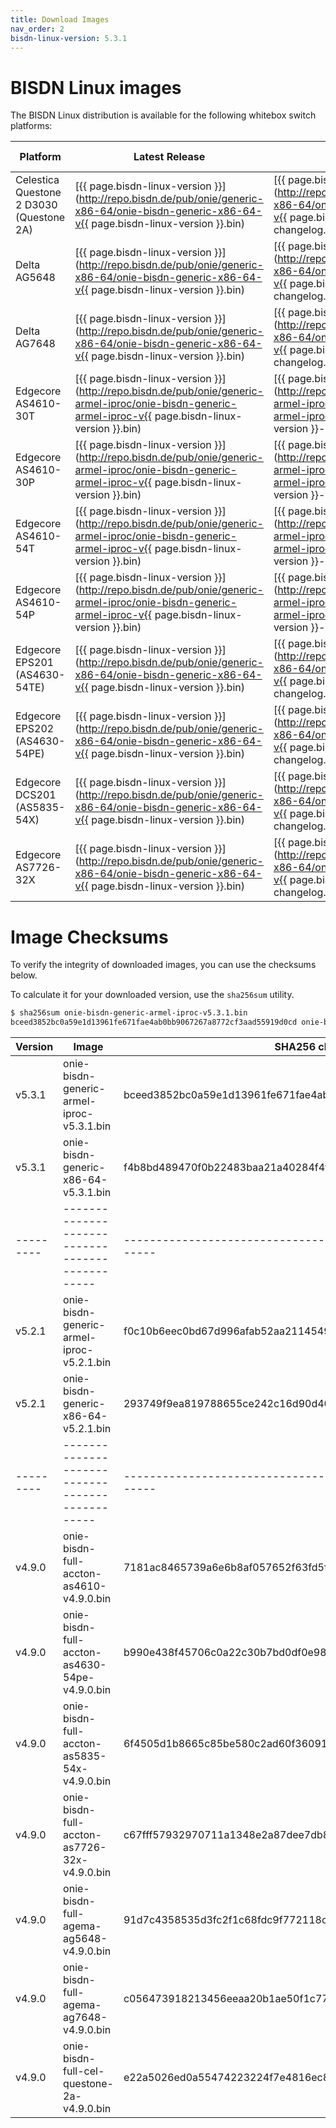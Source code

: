 ```yaml
---
title: Download Images
nav_order: 2
bisdn-linux-version: 5.3.1
---
```


# BISDN Linux images

The BISDN Linux distribution is available for the following whitebox switch platforms:


| Platform                                 | Latest Release | Changelog | Previous Releases |
|------------------------------------------|----------------|---------------|-------------------|
| Celestica Questone 2 D3030 (Questone 2A) | [{{ page.bisdn-linux-version }}](http://repo.bisdn.de/pub/onie/generic-x86-64/onie-bisdn-generic-x86-64-v{{ page.bisdn-linux-version }}.bin) | [{{ page.bisdn-linux-version }}](http://repo.bisdn.de/pub/onie/generic-x86-64/onie-bisdn-generic-x86-64-v{{ page.bisdn-linux-version }}-changelog.txt) | [5.x](http://repo.bisdn.de/pub/onie/generic-x86-64/) [4.9 and earlier](http://repo.bisdn.de/pub/onie/cel-questone-2a/) |
| Delta AG5648                             | [{{ page.bisdn-linux-version }}](http://repo.bisdn.de/pub/onie/generic-x86-64/onie-bisdn-generic-x86-64-v{{ page.bisdn-linux-version }}.bin) | [{{ page.bisdn-linux-version }}](http://repo.bisdn.de/pub/onie/generic-x86-64/onie-bisdn-generic-x86-64-v{{ page.bisdn-linux-version }}-changelog.txt) | [5.x](http://repo.bisdn.de/pub/onie/generic-x86-64/) [4.9 and earlier](http://repo.bisdn.de/pub/onie/agema-ag5648/) |
| Delta AG7648                             | [{{ page.bisdn-linux-version }}](http://repo.bisdn.de/pub/onie/generic-x86-64/onie-bisdn-generic-x86-64-v{{ page.bisdn-linux-version }}.bin) | [{{ page.bisdn-linux-version }}](http://repo.bisdn.de/pub/onie/generic-x86-64/onie-bisdn-generic-x86-64-v{{ page.bisdn-linux-version }}-changelog.txt) | [5.x](http://repo.bisdn.de/pub/onie/generic-x86-64/) [4.9 and earlier](http://repo.bisdn.de/pub/onie/agema-ag7648/) |
| Edgecore AS4610-30T                      | [{{ page.bisdn-linux-version }}](http://repo.bisdn.de/pub/onie/generic-armel-iproc/onie-bisdn-generic-armel-iproc-v{{ page.bisdn-linux-version }}.bin) | [{{ page.bisdn-linux-version }}](http://repo.bisdn.de/pub/onie/generic-armel-iproc/onie-bisdn-generic-armel-iproc-v{{ page.bisdn-linux-version }}-changelog.txt) | [5.x](http://repo.bisdn.de/pub/onie/generic-armel-iproc/) [4.9 and earlier](http://repo.bisdn.de/pub/onie/accton-as4610/) |
| Edgecore AS4610-30P                      | [{{ page.bisdn-linux-version }}](http://repo.bisdn.de/pub/onie/generic-armel-iproc/onie-bisdn-generic-armel-iproc-v{{ page.bisdn-linux-version }}.bin) | [{{ page.bisdn-linux-version }}](http://repo.bisdn.de/pub/onie/generic-armel-iproc/onie-bisdn-generic-armel-iproc-v{{ page.bisdn-linux-version }}-changelog.txt) | [5.x](http://repo.bisdn.de/pub/onie/generic-armel-iproc/) [4.9 and earlier](http://repo.bisdn.de/pub/onie/accton-as4610/) |
| Edgecore AS4610-54T                      | [{{ page.bisdn-linux-version }}](http://repo.bisdn.de/pub/onie/generic-armel-iproc/onie-bisdn-generic-armel-iproc-v{{ page.bisdn-linux-version }}.bin) | [{{ page.bisdn-linux-version }}](http://repo.bisdn.de/pub/onie/generic-armel-iproc/onie-bisdn-generic-armel-iproc-v{{ page.bisdn-linux-version }}-changelog.txt) | [5.x](http://repo.bisdn.de/pub/onie/generic-armel-iproc/) [4.9 and earlier](http://repo.bisdn.de/pub/onie/accton-as4610/) |
| Edgecore AS4610-54P                      | [{{ page.bisdn-linux-version }}](http://repo.bisdn.de/pub/onie/generic-armel-iproc/onie-bisdn-generic-armel-iproc-v{{ page.bisdn-linux-version }}.bin) | [{{ page.bisdn-linux-version }}](http://repo.bisdn.de/pub/onie/generic-armel-iproc/onie-bisdn-generic-armel-iproc-v{{ page.bisdn-linux-version }}-changelog.txt) | [5.x](http://repo.bisdn.de/pub/onie/generic-armel-iproc/) [4.9 and earlier](http://repo.bisdn.de/pub/onie/accton-as4610/) |
| Edgecore EPS201 (AS4630-54TE)            | [{{ page.bisdn-linux-version }}](http://repo.bisdn.de/pub/onie/generic-x86-64/onie-bisdn-generic-x86-64-v{{ page.bisdn-linux-version }}.bin) | [{{ page.bisdn-linux-version }}](http://repo.bisdn.de/pub/onie/generic-x86-64/onie-bisdn-generic-x86-64-v{{ page.bisdn-linux-version }}-changelog.txt) | [5.x](http://repo.bisdn.de/pub/onie/generic-x86-64/) [4.9 and earlier](http://repo.bisdn.de/pub/onie/accton-as4630-54pe/) |
| Edgecore EPS202 (AS4630-54PE)            | [{{ page.bisdn-linux-version }}](http://repo.bisdn.de/pub/onie/generic-x86-64/onie-bisdn-generic-x86-64-v{{ page.bisdn-linux-version }}.bin) | [{{ page.bisdn-linux-version }}](http://repo.bisdn.de/pub/onie/generic-x86-64/onie-bisdn-generic-x86-64-v{{ page.bisdn-linux-version }}-changelog.txt) | [5.x](http://repo.bisdn.de/pub/onie/generic-x86-64/) [4.9 and earlier](http://repo.bisdn.de/pub/onie/accton-as4630-54pe/) |
| Edgecore DCS201 (AS5835-54X)             | [{{ page.bisdn-linux-version }}](http://repo.bisdn.de/pub/onie/generic-x86-64/onie-bisdn-generic-x86-64-v{{ page.bisdn-linux-version }}.bin) | [{{ page.bisdn-linux-version }}](http://repo.bisdn.de/pub/onie/generic-x86-64/onie-bisdn-generic-x86-64-v{{ page.bisdn-linux-version }}-changelog.txt) | [5.x](http://repo.bisdn.de/pub/onie/generic-x86-64/) [4.9 and earlier](http://repo.bisdn.de/pub/onie/accton-as5835-54x/) |
| Edgecore AS7726-32X                      | [{{ page.bisdn-linux-version }}](http://repo.bisdn.de/pub/onie/generic-x86-64/onie-bisdn-generic-x86-64-v{{ page.bisdn-linux-version }}.bin) | [{{ page.bisdn-linux-version }}](http://repo.bisdn.de/pub/onie/generic-x86-64/onie-bisdn-generic-x86-64-v{{ page.bisdn-linux-version }}-changelog.txt) | [5.x](http://repo.bisdn.de/pub/onie/generic-x86-64/) [4.9 and earlier](http://repo.bisdn.de/pub/onie/accton-as7726-32x/) |

# Image Checksums

To verify the integrity of downloaded images, you can use the checksums below.

To calculate it for your downloaded version, use the `sha256sum` utility.

```bash
$ sha256sum onie-bisdn-generic-armel-iproc-v5.3.1.bin
bceed3852bc0a59e1d13961fe671fae4ab0bb9067267a8772cf3aad55919d0cd onie-bisdn-generic-armel-iproc-v5.3.1.bin
```

| Version | Image                                         | SHA256 checksum                                                  |
|---------|-----------------------------------------------|------------------------------------------------------------------|
| v5.3.1  | onie-bisdn-generic-armel-iproc-v5.3.1.bin     | bceed3852bc0a59e1d13961fe671fae4ab0bb9067267a8772cf3aad55919d0cd |
| v5.3.1  | onie-bisdn-generic-x86-64-v5.3.1.bin          | f4b8bd489470f0b22483baa21a40284f4f4c4a52421ef6cd7219c90a8d0f723f |
|---------|-----------------------------------------------|------------------------------------------------------------------|
| v5.2.1  | onie-bisdn-generic-armel-iproc-v5.2.1.bin     | f0c10b6eec0bd67d996afab52aa21145499a4e9c8867fbc49a6c90abfcdbfaf4 |
| v5.2.1  | onie-bisdn-generic-x86-64-v5.2.1.bin          | 293749f9ea819788655ce242c16d90d40f5718905728e4cd2dea716cef6ed717 |
|---------|-----------------------------------------------|------------------------------------------------------------------|
| v4.9.0  | onie-bisdn-full-accton-as4610-v4.9.0.bin      | 7181ac8465739a6e6b8af057652f63fd5fb23c70b74cc731ce4126da148b57fa |
| v4.9.0  | onie-bisdn-full-accton-as4630-54pe-v4.9.0.bin | b990e438f45706c0a22c30b7bd0df0e987a800df94f078e22d0d539cc29b2aaa |
| v4.9.0  | onie-bisdn-full-accton-as5835-54x-v4.9.0.bin  | 6f4505d1b8665c85be580c2ad60f36091d63eae74026c3bf8427d37589e9ff21 |
| v4.9.0  | onie-bisdn-full-accton-as7726-32x-v4.9.0.bin  | c67fff57932970711a1348e2a87dee7db8d530222f735b3ea1f9fc2ca21f18b1 |
| v4.9.0  | onie-bisdn-full-agema-ag5648-v4.9.0.bin       | 91d7c4358535d3fc2f1c68fdc9f772118ced51122ddbdb90aa3286a1917ebe2f |
| v4.9.0  | onie-bisdn-full-agema-ag7648-v4.9.0.bin       | c056473918213456eeaa20b1ae50f1c778b2820dbcd4befb644eff80013bc5ef |
| v4.9.0  | onie-bisdn-full-cel-questone-2a-v4.9.0.bin    | e22a5026ed0a55474223224f7e4816ec8e395becbaf92da201deacec7b24e7d3 |
